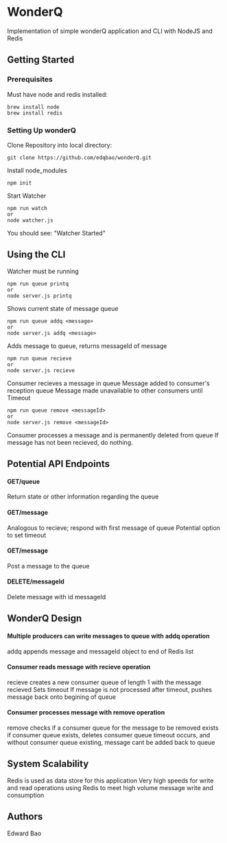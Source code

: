 # WonderQ

Implementation of simple wonderQ application and CLI with NodeJS and Redis

## Getting Started



### Prerequisites

Must have node and redis installed:
```
brew install node
brew install redis
```

### Setting Up wonderQ

Clone Repository into local directory:

```
git clone https://github.com/edqbao/wonderQ.git
```

Install node_modules

```
npm init
```

Start Watcher

```
npm run watch
or
node watcher.js
```

You should see: "Watcher Started"

## Using the CLI

Watcher must be running

```
npm run queue printq
or 
node server.js printq
```

Shows current state of message queue

```
npm run queue addq <message>
or 
node server.js addq <message>
```

Adds message to queue, returns messageId of message

```
npm run queue recieve
or 
node server.js recieve
```

Consumer recieves a message in queue
Message added to consumer's reception queue
Message made unavailable to other consumers until Timeout

```
npm run queue remove <messageId>
or 
node server.js remove <messageId>
```

Consumer processes a message and is permanently deleted from queue
If message has not been recieved, do nothing.

## Potential API Endpoints

#### GET/queue
Return state or other information regarding the queue

#### GET/message
Analogous to recieve; respond with first message of queue
Potential option to set timeout 

#### GET/message
Post a message to the queue

#### DELETE/messageId
Delete message with id messageId

## WonderQ Design
#### Multiple producers can write messages to queue with addq operation
addq appends message and messageId object to end of Redis list

#### Consumer reads message with recieve operation
recieve creates a new consumer queue of length 1 with the message recieved
Sets timeout
If message is not processed after timeout, pushes message back onto begining of queue

#### Consumer processes message with remove operation
remove checks if a consumer queue for the message to be removed exists
if consumer queue exists, deletes consumer queue
timeout occurs, and without consumer queue existing, message cant be added back to queue

## System Scalability
Redis is used as data store for this application
Very high speeds for write and read operations using Redis to meet high volume message write and consumption

## Authors

Edward Bao
